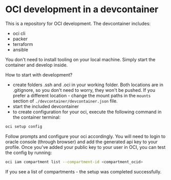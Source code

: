 # OCI development in a devcontainer

This is a repository for OCI development.
The devcontainer includes:

* oci cli
* packer
* terraform
* ansible

You don't need to install tooling on your local machine. Simply start the container and develop inside.

How to start with development?

* create folders .ssh and .oci in your working folder. Both locations are in .gitignore, so you don't need to worry, they won't be pushed. If you prefer a different location - change the mount paths in the `mounts` section of `./devcontainer/devcontainer.json` file.
* start the included devcontainer
* to create configuration for your oci, execute the following command in the container terminal:

```bash
oci setup config
```

Follow prompts and configure your oci accordingly.
You will need to login to oracle console (through browser) and add the generated api key to your profile.
Once you've added your public key to your user in OCI, you can test the config by running:

```bash
oci iam compartment list --compartment-id <compartment_ocid>
```

If you see a list of compartments - the setup was completed successfully.
